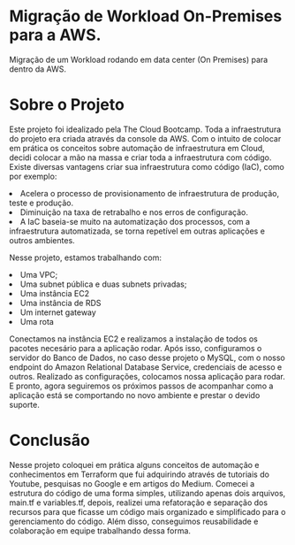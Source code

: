 # Migração de Workload On-Premises para a AWS.
Migração de um Workload rodando em data center (On Premises) para dentro da AWS.

# Sobre o Projeto
<p>Este projeto foi idealizado pela The Cloud Bootcamp. Toda a infraestrutura do projeto era criada através da console da AWS. Com o intuito de colocar em prática os conceitos sobre automação de infraestrutura em Cloud, decidi colocar a mão na massa e criar toda a infraestrutura com código. Existe diversas vantagens criar sua infraestrutura como código (IaC), como por exemplo: </p>
   <li>Acelera o processo de provisionamento de infraestrutura de produção, teste e produção. </li>
   <li>Diminuição na taxa de retrabalho e nos erros de configuração.</li>
   <li>A IaC baseia-se muito na automatização dos processos, com a infraestrutura automatizada, se torna repetível em outras aplicações e outros ambientes.</li>
    <p></p>
<p>Nesse projeto, estamos trabalhando com: </p>
     <li>Uma VPC;</li>
     <li>Uma subnet pública e duas subnets privadas;</li>
     <li>Uma instância EC2</li>
     <li>Uma instância de RDS</li>
     <li>Um internet gateway</li>
     <li>Uma rota</li>
    <p></p>
<p>Conectamos na instância EC2 e realizamos a instalação de todos os pacotes necesário para a aplicação rodar. Após isso, configuramos o servidor do Banco de Dados, no caso desse projeto o MySQL, com o nosso endpoint do Amazon Relational Database Service, credenciais de acesso e outros. Realizado as configurações, colocamos nossa aplicação para rodar. E pronto, agora seguiremos os próximos passos de acompanhar como a aplicação está se comportando no novo ambiente e prestar o devido suporte.</p>

# Conclusão
<p>Nesse projeto coloquei em prática alguns conceitos de automação e conhecimentos em Terraform que fui adquirindo através de tutoriais do Youtube, pesquisas no Google e em artigos do Medium. Comecei a estrutura do código de uma forma simples, utilizando apenas dois arquivos, main.tf e variables.tf, depois, realizei uma refatoração e separação dos recursos para que ficasse um código mais organizado e simplificado para o gerenciamento do código. Além disso, conseguimos reusabilidade e colaboração em equipe trabalhando dessa forma. </p>

